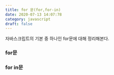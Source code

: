 ```yaml
---
title: for 문(for,for-in)
date: 2020-07-13 14:07:78
category: javascript
draft: false
---
```


자바스크립트의 기본 중 하나인 for문에 대해 정리해본다.

### for문

### for in문
